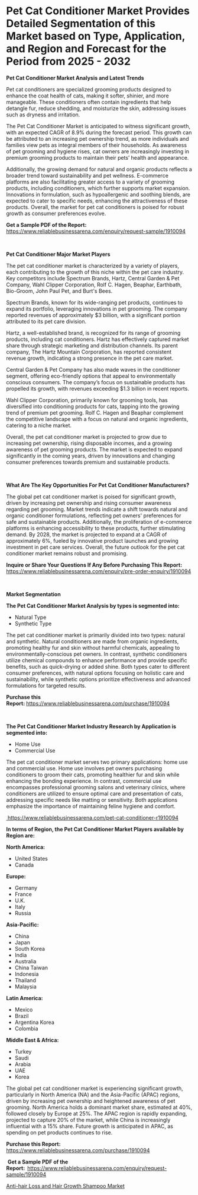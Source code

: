 <p><h1>Pet Cat Conditioner Market Provides Detailed Segmentation of this Market based on Type, Application, and Region and Forecast for the Period from 2025 - 2032</h1></p><p><strong>Pet Cat Conditioner Market Analysis and Latest Trends</strong></p>
<p><p>Pet cat conditioners are specialized grooming products designed to enhance the coat health of cats, making it softer, shinier, and more manageable. These conditioners often contain ingredients that help detangle fur, reduce shedding, and moisturize the skin, addressing issues such as dryness and irritation.</p><p>The Pet Cat Conditioner Market is anticipated to witness significant growth, with an expected CAGR of 8.9% during the forecast period. This growth can be attributed to an increasing pet ownership trend, as more individuals and families view pets as integral members of their households. As awareness of pet grooming and hygiene rises, cat owners are increasingly investing in premium grooming products to maintain their pets’ health and appearance.</p><p>Additionally, the growing demand for natural and organic products reflects a broader trend toward sustainability and pet wellness. E-commerce platforms are also facilitating greater access to a variety of grooming products, including conditioners, which further supports market expansion. Innovations in formulation, such as hypoallergenic and soothing blends, are expected to cater to specific needs, enhancing the attractiveness of these products. Overall, the market for pet cat conditioners is poised for robust growth as consumer preferences evolve.</p></p>
<p><strong>Get a Sample PDF of the Report:&nbsp;</strong> <a href="https://www.reliablebusinessarena.com/enquiry/request-sample/1910094?utm_campaign=2991&utm_medium=2&utm_source=Github&utm_content=ia&utm_term=06042025&utm_id=pet-cat-conditioner">https://www.reliablebusinessarena.com/enquiry/request-sample/1910094</a></p>
<p>&nbsp;</p>
<p><strong>Pet Cat Conditioner Major Market Players</strong></p>
<p><p>The pet cat conditioner market is characterized by a variety of players, each contributing to the growth of this niche within the pet care industry. Key competitors include Spectrum Brands, Hartz, Central Garden & Pet Company, Wahl Clipper Corporation, Rolf C. Hagen, Beaphar, Earthbath, Bio-Groom, John Paul Pet, and Burt's Bees. </p><p>Spectrum Brands, known for its wide-ranging pet products, continues to expand its portfolio, leveraging innovations in pet grooming. The company reported revenues of approximately $3 billion, with a significant portion attributed to its pet care division. </p><p>Hartz, a well-established brand, is recognized for its range of grooming products, including cat conditioners. Hartz has effectively captured market share through strategic marketing and distribution channels. Its parent company, The Hartz Mountain Corporation, has reported consistent revenue growth, indicating a strong presence in the pet care market.</p><p>Central Garden & Pet Company has also made waves in the conditioner segment, offering eco-friendly options that appeal to environmentally conscious consumers. The company’s focus on sustainable products has propelled its growth, with revenues exceeding $1.3 billion in recent reports.</p><p>Wahl Clipper Corporation, primarily known for grooming tools, has diversified into conditioning products for cats, tapping into the growing trend of premium pet grooming. Rolf C. Hagen and Beaphar complement the competitive landscape with a focus on natural and organic ingredients, catering to a niche market.</p><p>Overall, the pet cat conditioner market is projected to grow due to increasing pet ownership, rising disposable incomes, and a growing awareness of pet grooming products. The market is expected to expand significantly in the coming years, driven by innovations and changing consumer preferences towards premium and sustainable products.</p></p>
<p>&nbsp;</p>
<p><strong>What Are The Key Opportunities For Pet Cat Conditioner Manufacturers?</strong></p>
<p><p>The global pet cat conditioner market is poised for significant growth, driven by increasing pet ownership and rising consumer awareness regarding pet grooming. Market trends indicate a shift towards natural and organic conditioner formulations, reflecting pet owners' preferences for safe and sustainable products. Additionally, the proliferation of e-commerce platforms is enhancing accessibility to these products, further stimulating demand. By 2028, the market is projected to expand at a CAGR of approximately 6%, fueled by innovative product launches and growing investment in pet care services. Overall, the future outlook for the pet cat conditioner market remains robust and promising.</p></p>
<p><strong>Inquire or Share Your Questions If Any Before Purchasing This Report:</strong> <a href="https://www.reliablebusinessarena.com/enquiry/pre-order-enquiry/1910094?utm_campaign=2991&utm_medium=2&utm_source=Github&utm_content=ia&utm_term=06042025&utm_id=pet-cat-conditioner">https://www.reliablebusinessarena.com/enquiry/pre-order-enquiry/1910094</a></p>
<p>&nbsp;</p>
<p><strong>Market Segmentation</strong></p>
<p><strong>The Pet Cat Conditioner Market Analysis by types is segmented into:</strong></p>
<p><ul><li>Natural Type</li><li>Synthetic Type</li></ul></p>
<p><p>The pet cat conditioner market is primarily divided into two types: natural and synthetic. Natural conditioners are made from organic ingredients, promoting healthy fur and skin without harmful chemicals, appealing to environmentally-conscious pet owners. In contrast, synthetic conditioners utilize chemical compounds to enhance performance and provide specific benefits, such as quick-drying or added shine. Both types cater to different consumer preferences, with natural options focusing on holistic care and sustainability, while synthetic options prioritize effectiveness and advanced formulations for targeted results.</p></p>
<p><strong>Purchase this Report:&nbsp;</strong><a href="https://www.reliablebusinessarena.com/purchase/1910094?utm_campaign=2991&utm_medium=2&utm_source=Github&utm_content=ia&utm_term=06042025&utm_id=pet-cat-conditioner">https://www.reliablebusinessarena.com/purchase/1910094</a></p>
<p>&nbsp;</p>
<p><strong>The Pet Cat Conditioner Market Industry Research by Application is segmented into:</strong></p>
<p><ul><li>Home Use</li><li>Commercial Use</li></ul></p>
<p><p>The pet cat conditioner market serves two primary applications: home use and commercial use. Home use involves pet owners purchasing conditioners to groom their cats, promoting healthier fur and skin while enhancing the bonding experience. In contrast, commercial use encompasses professional grooming salons and veterinary clinics, where conditioners are utilized to ensure optimal care and presentation of cats, addressing specific needs like matting or sensitivity. Both applications emphasize the importance of maintaining feline hygiene and comfort.</p></p>
<p><a href="https://www.reliablebusinessarena.com/pet-cat-conditioner-r1910094?utm_campaign=2991&utm_medium=2&utm_source=Github&utm_content=ia&utm_term=06042025&utm_id=pet-cat-conditioner">&nbsp;https://www.reliablebusinessarena.com/pet-cat-conditioner-r1910094</a></p>
<p><strong>In terms of Region, the Pet Cat Conditioner Market Players available by Region are:</strong></p>
<p>
    <p> <strong> North America: </strong>
        <ul>
            <li>United States</li>
            <li>Canada</li>
        </ul>
        </p> 
    <p> <strong> Europe: </strong>
        <ul>
            <li>Germany</li>
            <li>France</li>
            <li>U.K.</li>
            <li>Italy</li>
            <li>Russia</li>
        </ul>
        </p> 
    <p> <strong> Asia-Pacific: </strong>
        <ul>
            <li>China</li>
            <li>Japan</li>
            <li>South Korea</li>
            <li>India</li>
            <li>Australia</li>
            <li>China Taiwan</li>
            <li>Indonesia</li>
            <li>Thailand</li>
            <li>Malaysia</li>
        </ul>
        </p> 
    <p> <strong> Latin America: </strong>
        <ul>
            <li>Mexico</li>
            <li>Brazil</li>
            <li>Argentina Korea</li>
            <li>Colombia</li>
        </ul>
        </p> 
    <p> <strong> Middle East & Africa: </strong>
        <ul>
            <li>Turkey</li>
            <li>Saudi</li>
            <li>Arabia</li>
            <li>UAE</li>
            <li>Korea</li>
        </ul>
    </p>
    </p>
<p><p>The global pet cat conditioner market is experiencing significant growth, particularly in North America (NA) and the Asia-Pacific (APAC) regions, driven by increasing pet ownership and heightened awareness of pet grooming. North America holds a dominant market share, estimated at 40%, followed closely by Europe at 25%. The APAC region is rapidly expanding, projected to capture 20% of the market, while China is increasingly influential with a 15% share. Future growth is anticipated in APAC, as spending on pet products continues to rise.</p></p>
<p><strong>Purchase this Report: </strong><a href="https://www.reliablebusinessarena.com/purchase/1910094?utm_campaign=2991&utm_medium=2&utm_source=Github&utm_content=ia&utm_term=06042025&utm_id=pet-cat-conditioner">https://www.reliablebusinessarena.com/purchase/1910094</a></p>
<p>&nbsp;<strong>Get a Sample PDF of the Report:&nbsp;&nbsp;</strong><a href="https://www.reliablebusinessarena.com/enquiry/request-sample/1910094?utm_campaign=2991&utm_medium=2&utm_source=Github&utm_content=ia&utm_term=06042025&utm_id=pet-cat-conditioner">https://www.reliablebusinessarena.com/enquiry/request-sample/1910094</a></p>
<p><strong></strong></p>
<p><p><a href="https://github.com/saaindosya/Market-Research-Report-List-1/blob/main/anti-hair-loss-and-hair-growth-shampoo-market.md?utm_campaign=2991&utm_medium=2&utm_source=Github&utm_content=ia&utm_term=06042025&utm_id=pet-cat-conditioner">Anti-hair Loss and Hair Growth Shampoo Market</a></p></p>